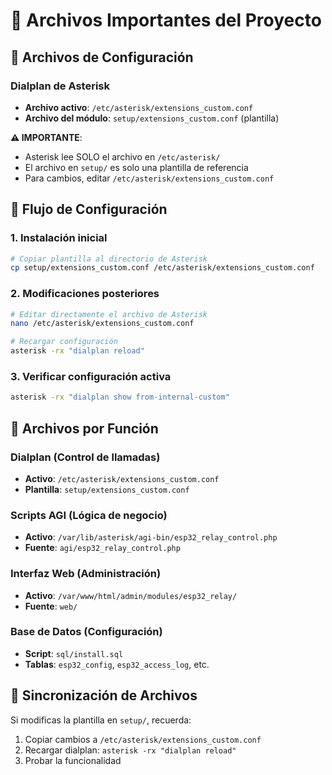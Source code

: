 # 📁 Archivos Importantes del Proyecto

## 🔧 Archivos de Configuración

### Dialplan de Asterisk
- **Archivo activo**: `/etc/asterisk/extensions_custom.conf`
- **Archivo del módulo**: `setup/extensions_custom.conf` (plantilla)

**⚠️ IMPORTANTE**: 
- Asterisk lee SOLO el archivo en `/etc/asterisk/`
- El archivo en `setup/` es solo una plantilla de referencia
- Para cambios, editar `/etc/asterisk/extensions_custom.conf`

## 📝 Flujo de Configuración

### 1. Instalación inicial
```bash
# Copiar plantilla al directorio de Asterisk
cp setup/extensions_custom.conf /etc/asterisk/extensions_custom.conf
```

### 2. Modificaciones posteriores
```bash
# Editar directamente el archivo de Asterisk
nano /etc/asterisk/extensions_custom.conf

# Recargar configuración
asterisk -rx "dialplan reload"
```

### 3. Verificar configuración activa
```bash
asterisk -rx "dialplan show from-internal-custom"
```

## 🎯 Archivos por Función

### Dialplan (Control de llamadas)
- **Activo**: `/etc/asterisk/extensions_custom.conf`
- **Plantilla**: `setup/extensions_custom.conf`

### Scripts AGI (Lógica de negocio)
- **Activo**: `/var/lib/asterisk/agi-bin/esp32_relay_control.php`
- **Fuente**: `agi/esp32_relay_control.php`

### Interfaz Web (Administración)
- **Activo**: `/var/www/html/admin/modules/esp32_relay/`
- **Fuente**: `web/`

### Base de Datos (Configuración)
- **Script**: `sql/install.sql`
- **Tablas**: `esp32_config`, `esp32_access_log`, etc.

## 🔄 Sincronización de Archivos

Si modificas la plantilla en `setup/`, recuerda:
1. Copiar cambios a `/etc/asterisk/extensions_custom.conf`
2. Recargar dialplan: `asterisk -rx "dialplan reload"`
3. Probar la funcionalidad